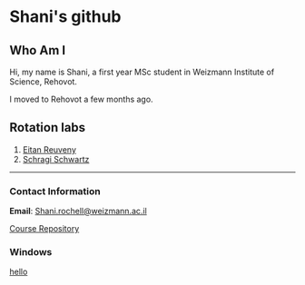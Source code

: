 # Shani's github

## Who Am I

Hi, my name is Shani, a first year MSc student in Weizmann Institute of Science, Rehovot.

I moved to Rehovot a few months ago.

## Rotation labs 

1. [Eitan Reuveny](https://www.weizmann.ac.il/Biomolecular_Sciences/reuveny/)
2. [Schragi Schwartz](https://www.weizmann.ac.il/molgen/schwartz/) 

---

### Contact Information

**Email**: Shani.rochell@weizmann.ac.il

[Course Repository](https://github.com/Code-Maven/wis-python-course-2025-03)

### Windows

[hello](./hello.md)